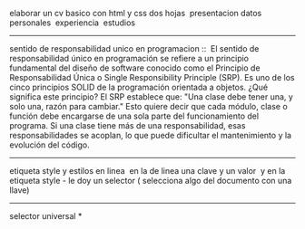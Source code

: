 elaborar un cv basico con html y css
dos hojas 
presentacion
datos personales 
experiencia 
estudios
*************************
sentido de responsabilidad unico en programacion :: 
El sentido de responsabilidad único en programación se refiere a un principio fundamental del diseño de software conocido como el Principio de Responsabilidad Única o Single Responsibility Principle (SRP). Es uno de los cinco principios SOLID de la programación orientada a objetos.
¿Qué significa este principio?
El SRP establece que:
"Una clase debe tener una, y solo una, razón para cambiar."
Esto quiere decir que cada módulo, clase o función debe encargarse de una sola parte del funcionamiento del programa. Si una clase tiene más de una responsabilidad, esas responsabilidades se acoplan, lo que puede dificultar el mantenimiento y la evolución del código.
****************************
etiqueta style y estilos en linea 
en la de linea una clave y un valor 
y en la etiqueta style - le doy un selector ( selecciona algo del documento con una llave) 
****************************
selector universal *
